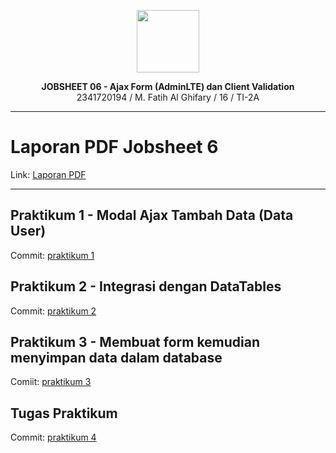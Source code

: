 <p align="center">
  <img src="image/logopoltek.png" width="100">
</p>

<p align="center">
  <strong>JOBSHEET 06 - Ajax Form (AdminLTE) dan Client Validation</strong><br>
  2341720194 / M. Fatih Al Ghifary / 16 / TI-2A
</p>

---

# Laporan PDF Jobsheet 6
Link: [Laporan PDF](https://github.com/fateehhh/PROWEBLNJT/blob/main/Week%206/TI-2A_16_M.%20Fatih%20Al%20Ghifary_Week%206.pdf)

---

## Praktikum 1 - Modal Ajax Tambah Data (Data User)
Commit: [praktikum 1](https://github.com/fateehhh/PROWEBLNJT/commit/531cac3e2a3cdab72ed76e11b05ddc4232cc1581)

## Praktikum 2 - Integrasi dengan DataTables
Commit: [praktikum 2](https://github.com/fateehhh/PROWEBLNJT/commit/96940a7c35f3b92ee79933c678d2004ad05f57d6)

## Praktikum 3 - Membuat form kemudian menyimpan data dalam database 
Comiit: [praktikum 3](https://github.com/fateehhh/PROWEBLNJT/commit/9c05c54806a3fa1850e429b6ff5e89f4511cf3c5)

## Tugas Praktikum
Commit: [praktikum 4](https://github.com/fateehhh/PROWEBLNJT/commit/c788c8a951d647f6b16335241b46ca5897e027cb)


